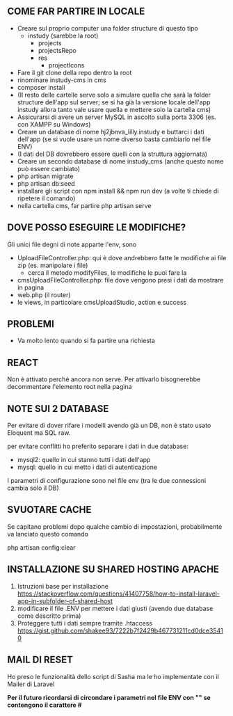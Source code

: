 ## COME FAR PARTIRE IN LOCALE

-   Creare sul proprio computer una folder structure di questo tipo
    -   instudy (sarebbe la root)
        -   projects
        -   projectsRepo
        -   res
            -   projectIcons
-   Fare il git clone della repo dentro la root
-   rinominare instudy-cms in cms
-   composer install
-   (Il resto delle cartelle serve solo a simulare quella che sarà la folder structure dell'app sul server; se si ha già la versione locale dell'app instudy allora tanto vale usare quella e mettere solo la cartella cms)
-   Assicurarsi di avere un server MySQL in ascolto sulla porta 3306 (es. con XAMPP su Windows)
-   Creare un database di nome hj2jbnva_lilly.instudy e buttarci i dati dell'app (se si vuole usare un nome diverso basta cambiarlo nel file ENV)
-   (I dati del DB dovrebbero essere quelli con la struttura aggiornata)
-   Creare un secondo database di nome instudy_cms (anche questo nome può essere cambiato)
-   php artisan migrate
-   php artisan db:seed
-   installare gli script con npm install && npm run dev (a volte ti chiede di ripetere il comando)
-   nella cartella cms, far partire php artisan serve

## DOVE POSSO ESEGUIRE LE MODIFICHE?

Gli unici file degni di note apparte l'env, sono

-   UploadFileController.php: qui è dove andrebbero fatte le modifiche ai file zip (es. manipolare i file)
    -   cerca il metodo modifyFiles, le modifiche le puoi fare la
-   cmsUploadFileController.php: file dove vengono presi i dati da mostrare in pagina
-   web.php (il router)
-   le views, in particolare cmsUploadStudio, action e success

## PROBLEMI

-   Va molto lento quando si fa partire una richiesta

## REACT

Non è attivato perchè ancora non serve. Per attivarlo bisognerebbe decommentare l'elemento root nella pagina

## NOTE SUI 2 DATABASE

Per evitare di dover rifare i modelli avendo già un DB, non è stato usato Eloquent ma SQL raw.

per evitare conflitti ho preferito separare i dati in due database:

-   mysql2: quello in cui stanno tutti i dati dell'app
-   mysql: quello in cui metto i dati di autenticazione

I parametri di configurazione sono nel file env (tra le due connessioni cambia solo il DB)

## SVUOTARE CACHE

Se capitano problemi dopo qualche cambio di impostazioni, probabilmente va lanciato questo comando

php artisan config:clear

## INSTALLAZIONE SU SHARED HOSTING APACHE

1. Istruzioni base per installazione
   https://stackoverflow.com/questions/41407758/how-to-install-laravel-app-in-subfolder-of-shared-host
2. modificare il file .ENV per mettere i dati giusti (avendo due database come descritto prima)
3. Proteggere tutti i dati sempre tramite .htaccess
   https://gist.github.com/shakee93/7222b7f2429b467731211cd0dce35410

## MAIL DI RESET

Ho preso le funzionalità dello script di Sasha ma le ho implementate con il Mailer di Laravel

**Per il futuro ricordarsi di circondare i parametri nel file ENV con "" se contengono il carattere #**

